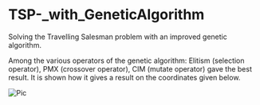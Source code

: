 # TSP-_with_GeneticAlgorithm
Solving the Travelling Salesman problem with an improved genetic algorithm.

Among the various operators of the genetic algorithm: Elitism (selection operator), PMX (crossover operator), CIM (mutate operator) gave the best result.
It is shown how it gives a result on the coordinates given below.

![Pic](https://user-images.githubusercontent.com/60713644/211805397-fa838ebb-e8f3-41fd-9ff8-c047fe717fbb.png)
